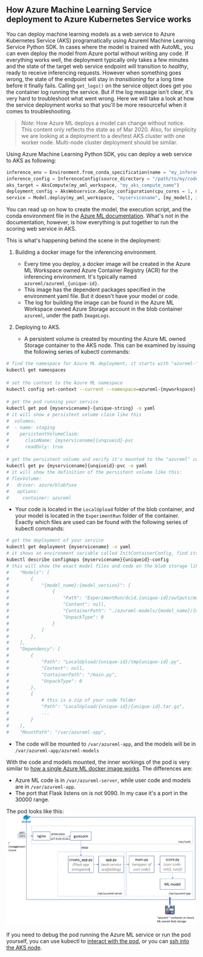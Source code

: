 ## How Azure Machine Learning Service deployment to Azure Kubernetes Service works

You can deploy machine learning models as a web service to Azure Kubernetes Service (AKS) programatically using Azureml Machine Learning Service Python SDK. In cases where the model is trained with AutoML, you can even deploy the model from Azure portal without writing any code. If everything works well, the deployment typically only takes a few minutes and the state of the target web service endpoint will transition to _healthy_, ready to receive inferencing requests. However when something goes wrong, the state of the endpoint will stay in _transitioning_ for a long time before it finally fails. Calling ```get_logs()``` on the service object does get you the container log running the service. But if the log message isn't clear, it's very hard to troubleshoot what went wrong. Here we will take a look at how the service deployment works so that you'll be more resourceful when it comes to troubleshooting.  

>*Note*: How Azure ML deploys a model can change without notice. This content only reflects the state as of Mar 2020. Also, for simplicity we are looking at a deployment to a dev/test AKS cluster with one worker node. Multi-node cluster deployment should be similar.

Using Azure Machine Learning Python SDK, you can deploy a web service to AKS as following:

```python
inference_env = Environment.from_conda_specification(name = "my_inference_env_name", file_path = "/path/to/my_inference_env.yml")
inference_config = InferenceConfig(source_directory = "/path/to/my/code", entry_script = "my_score.py", environment = inference_env)
aks_target = AksCompute(my_aml_workspace, "my_aks_compute_name")
deployment_config = AksWebservice.deploy_configuration(cpu_cores = 1, memory_gb = 2)
service = Model.deploy(my_aml_workspace, "myservicename", [my_model], inference_config, deployment_config, aks_target)
```

You can read up on how to create the model, the execution script, and the conda environment file in the [Azure ML documentation](https://docs.microsoft.com/en-us/azure/machine-learning/service/how-to-deploy-and-where). What's not in the documentation, however, is how everything is put together to run the scoring web service in AKS. 

This is what's happening behind the scene in the deployment:
1. Building a docker image for the inferencing environment.
    *  Every time you deploy, a docker image will be created in the Azure ML Workspace owned Azure Container Registry (ACR) for the inferencing environment. It's typically named ```azureml/azureml_{unique-id}```.
    *  This image has the dependent packages specified in the environment yaml file. But it doesn't have your model or code. 
    *  The log for building the image can be found in the Azure ML Workspace owned Azure Storage account in the blob container ```azureml```, under the path ```ImageLogs```.

2. Deploying to AKS.
    *  A persistent volume is created by mounting the Azure ML owned Storage container to the AKS node. This can be examined by issuing the following series of kubectl commands:

```bash
# find the namespace for Azure ML deployment, it starts with "azureml-"
kubectl get namespaces

# set the context to the Azure ML namespace 
kubectl config set-context --current --namespace=azureml-{myworkspace}

# get the pod running your service
kubectl get pod {myservicename}-{unique-string} -o yaml   
# it will show a persistent volume claim like this
#  volumes:
#  - name: staging
#    persistentVolumeClaim:
#      claimName: {myservicename}{unqiueid}-pvc
#      readOnly: true

# get the persistent volume and verify it's mounted to the "azureml" container of your Azure ML Storage account
kubectl get pv {myservicename}{unqiueid}-pvc -o yaml
# it will show the definition of the persistent volume like this:
# flexVolume:
#   driver: azure/blobfuse
#   options:
#     container: azureml
```

   *  Your code is located in the ```LocalUpload``` folder of the blob container, and your model is located in the ```ExperimentRun``` folder of the container. Exactly which files are used can be found with the following series of kubectl commands:

```bash
# get the deployment of your service
kubectl get deployment {myservicename} -o yaml
# it shows an environment variable called InitContainerConfig, find its definition as following:
kubectl describe configmaps {myservicename}{uniqueid}-config
# this will show the exact model files and code on the blob storage like this:
#    "Models": [
#        {
#            "{model_name}:{model_version}": [
#                {
#                    "Path": "ExperimentRun/dcid.{unique-id}/outputs/model.pkl",
#                    "Content": null,
#                    "ContainerPath": "./azureml-models/{model_name}/{model_version}/model.pkl",
#                    "UnpackType": 0
#                }
#            ]
#        },
#    ],
#    "Dependency": [
#        {
#            "Path": "LocalUpload/{unique-id}/tmp{unique-id}.py",
#            "Content": null,
#            "ContainerPath": "/main.py",
#            "UnpackType": 0
#        },
#        {
#            # this is a zip of your code folder
#            "Path": "LocalUpload/{unique-id}/{unique-id}.tar.gz",
#            ...
#        }
#    ],
#    "MountPath": "/var/azureml-app",
```

   *  The code will be mounted to ```/var/azureml-app```, and the models will be in ```/var/azureml-app/azureml-models```

With the code and models mounted, the inner workings of the pod is very similar to [how a single Azure ML docker image works](https://liupeirong.github.io/amlDockerImage/). The differences are:
*  Azure ML code is in ```/var/azureml-server```, while user code and models are in ```/var/azureml-app```. 
*  The port that Flask listens on is not 9090. In my case it's a port in the 30000 range.

The pod looks like this:
<img src="images/amlPod.png" alt="Azure Machine Learning Pod image" />

If you need to debug the pod running the Azure ML service or run the pod yourself, you can use kubectl to [interact with the pod](https://kubernetes.io/docs/reference/kubectl/cheatsheet/#interacting-with-running-pods), or you can [ssh into the AKS node](https://docs.microsoft.com/en-us/azure/aks/ssh). 
